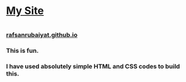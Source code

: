 <h1><a href="https://rafsanrubaiyat.github.io/" target="_blank">My Site</a><h1>

<h3><a href="https://rafsanrubaiyat.github.io/" target="_blank">rafsanrubaiyat.github.io</a></h3>
<h3> This is fun. </h3> 
<h3> I have used absolutely simple HTML and CSS codes to build this. </h3>

